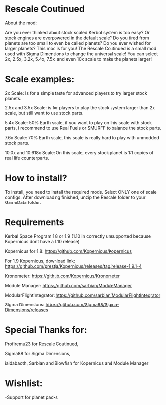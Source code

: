 # Rescale Coutinued

About the mod: 

Are you ever thinked about stock scaled Kerbol system is too easy?
Or stock engines are overpowered in the default scale?
Do you tired from planets are too small to even be called planets?
Do you ever wished for larger planets?
This mod is for you! The Rescale Coutinued is a small mod used with Sigma Dimensions to change the universal scale!
You can select 2x, 2.5x, 3.2x, 5.4x, 7.5x, and even 10x scale to make the planets larger!



# Scale examples:

2x Scale: Is for a simple taste for advanced players to try larger stock planets.

2.5x and 3.5x Scale: is for players to play the stock system larger than 2x scale, but still want to use stock parts.

5.4x Scale: 50% Earth scale, if you want to play on this scale with stock parts, i recommend to use Real Fuels or SMURFF to balance the stock parts.

7.6x Scale: 70% Earth scale, this scale is really hard to play with unmodded stock parts.

10.0x and 10.618x Scale: On this scale, every stock planet is 1:1 copies of real life counterparts.



# How to install?

To install, you need to install the required mods. Select ONLY one of scale configs. After downloading finished, unzip the Rescale folder to your GameData folder.



# Requirements

Kerbal Space Program 1.8 or 1.9 (1.10 in correctly unsupported because Kopernicus dont have a 1.10 release)

Kopernicus for 1.8: https://github.com/Kopernicus/Kopernicus 

For 1.9 Kopernicus, download link: https://github.com/prestja/Kopernicus/releases/tag/release-1.9.1-4

Kronometer: https://github.com/Kopernicus/Kronometer

Module Manager: https://github.com/sarbian/ModuleManager

ModularFlightIntegrator: https://github.com/sarbian/ModularFlightIntegrator

Sigma Dimensions: https://github.com/Sigma88/Sigma-Dimensions/releases



# Special Thanks for:

Profiremu23 for Rescale Coutinued,

Sigma88 for Sigma Dimensions,

ialdabaoth, Sarbian and Blowfish for Kopernicus and Module Manager

# Wishlist:

-Support for planet packs
